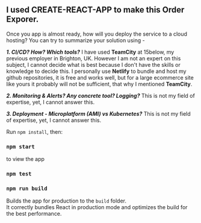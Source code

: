 ## I used CREATE-REACT-APP to make this Order Exporer.

Once you app is almost ready, how will you deploy the service to a cloud hosting? You can try to summarize your solution using -

_**1. CI/CD? How? Which tools?**_
I have used **TeamCity** at 15below, my previous employer in Brighton, UK. However I am not an expert on this subject, I cannot decide what is best because I don't have the skills or knowledge to decide this. I personally use **Netlify** to bundle and host my github repositories, it is free and works well, but for a large ecommerce site like yours it probably will not be sufficient, that why I mentioned **TeamCity**.

_**2. Monitoring & Alerts? Any concrete tool? Logging?**_
This is not my field of expertise, yet, I cannot answer this.

_**3. Deployment - Microplatform (AMI) vs Kubernetes?**_
This is not my field of expertise, yet, I cannot answer this.

Run `npm install`, then:

### `npm start`

to view the app

### `npm test`

### `npm run build`

Builds the app for production to the `build` folder.<br>
It correctly bundles React in production mode and optimizes the build for the best performance.
